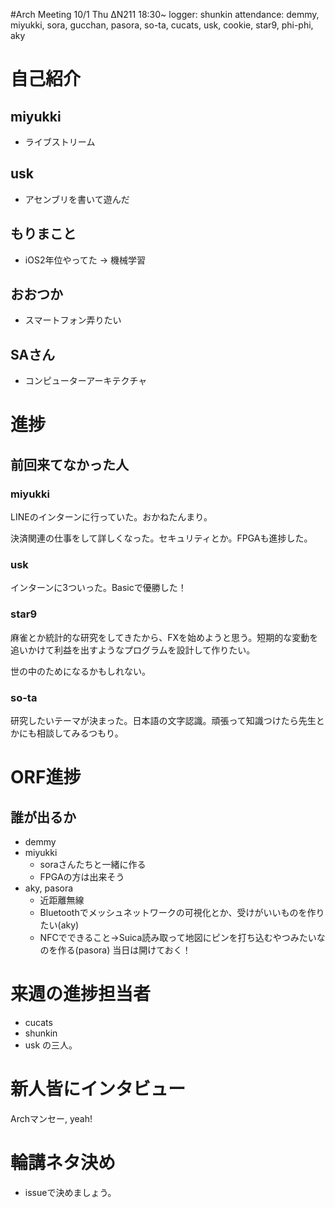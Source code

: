 #Arch Meeting 10/1 Thu ΔN211 18:30~
logger: shunkin
attendance: demmy, miyukki, sora, gucchan, pasora, so-ta, cucats, usk, cookie, star9, phi-phi, aky

# 自己紹介
## miyukki
* ライブストリーム

## usk
* アセンブリを書いて遊んだ

## もりまこと
* iOS2年位やってた -> 機械学習

## おおつか
* スマートフォン弄りたい

## SAさん
* コンピューターアーキテクチャ

# 進捗
## 前回来てなかった人
### miyukki
LINEのインターンに行っていた。おかねたんまり。

決済関連の仕事をして詳しくなった。セキュリティとか。FPGAも進捗した。
### usk
インターンに3ついった。Basicで優勝した！

### star9
麻雀とか統計的な研究をしてきたから、FXを始めようと思う。短期的な変動を追いかけて利益を出すようなプログラムを設計して作りたい。

世の中のためになるかもしれない。

### so-ta
研究したいテーマが決まった。日本語の文字認識。頑張って知識つけたら先生とかにも相談してみるつもり。

# ORF進捗
## 誰が出るか
* demmy
* miyukki
  * soraさんたちと一緒に作る
  * FPGAの方は出来そう
* aky, pasora
  * 近距離無線
  * Bluetoothでメッシュネットワークの可視化とか、受けがいいものを作りたい(aky)
  * NFCでできること->Suica読み取って地図にピンを打ち込むやつみたいなのを作る(pasora)
当日は開けておく！
# 来週の進捗担当者
* cucats
* shunkin
* usk
の三人。

# 新人皆にインタビュー
Archマンセー, yeah!

# 輪講ネタ決め
* issueで決めましょう。

